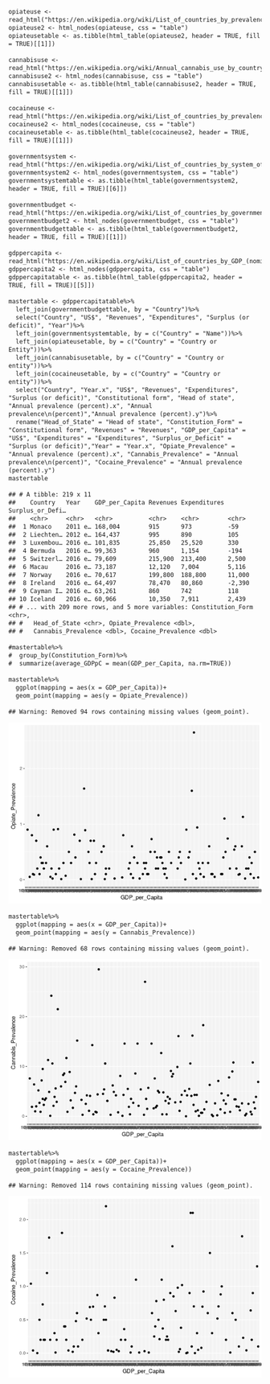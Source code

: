    opiateuse <- read_html("https://en.wikipedia.org/wiki/List_of_countries_by_prevalence_of_opiates_use")
    opiateuse2 <- html_nodes(opiateuse, css = "table")
    opiateusetable <- as.tibble(html_table(opiateuse2, header = TRUE, fill = TRUE)[[1]])

    cannabisuse <- read_html("https://en.wikipedia.org/wiki/Annual_cannabis_use_by_country")
    cannabisuse2 <- html_nodes(cannabisuse, css = "table")
    cannabisusetable <- as.tibble(html_table(cannabisuse2, header = TRUE, fill = TRUE)[[1]])

    cocaineuse <- read_html("https://en.wikipedia.org/wiki/List_of_countries_by_prevalence_of_cocaine_use")
    cocaineuse2 <- html_nodes(cocaineuse, css = "table")
    cocaineusetable <- as.tibble(html_table(cocaineuse2, header = TRUE, fill = TRUE)[[1]])

    governmentsystem <- read_html("https://en.wikipedia.org/wiki/List_of_countries_by_system_of_government")
    governmentsystem2 <- html_nodes(governmentsystem, css = "table")
    governmentsystemtable <- as.tibble(html_table(governmentsystem2, header = TRUE, fill = TRUE)[[6]])

    governmentbudget <- read_html("https://en.wikipedia.org/wiki/List_of_countries_by_government_budget")
    governmentbudget2 <- html_nodes(governmentbudget, css = "table")
    governmentbudgettable <- as.tibble(html_table(governmentbudget2, header = TRUE, fill = TRUE)[[1]])

    gdppercapita <- read_html("https://en.wikipedia.org/wiki/List_of_countries_by_GDP_(nominal)_per_capita")
    gdppercapita2 <- html_nodes(gdppercapita, css = "table")
    gdppercapitatable <- as.tibble(html_table(gdppercapita2, header = TRUE, fill = TRUE)[[5]])

    mastertable <- gdppercapitatable%>%
      left_join(governmentbudgettable, by = "Country")%>%
      select("Country", "US$", "Revenues", "Expenditures", "Surplus (or deficit)", "Year")%>%
      left_join(governmentsystemtable, by = c("Country" = "Name"))%>%
      left_join(opiateusetable, by = c("Country" = "Country or Entity"))%>%
      left_join(cannabisusetable, by = c("Country" = "Country or entity"))%>%
      left_join(cocaineusetable, by = c("Country" = "Country or entity"))%>%
      select("Country", "Year.x", "US$", "Revenues", "Expenditures", "Surplus (or deficit)", "Constitutional form", "Head of state", "Annual prevalence (percent).x", "Annual prevalence\n(percent)","Annual prevalence (percent).y")%>%
      rename("Head_of_State" = "Head of state", "Constitution_Form" = "Constitutional form", "Revenues" = "Revenues", "GDP_per_Capita" = "US$", "Expenditures" = "Expenditures", "Surplus_or_Deficit" = "Surplus (or deficit)","Year" = "Year.x", "Opiate_Prevalence" = "Annual prevalence (percent).x", "Cannabis_Prevalence" = "Annual prevalence\n(percent)", "Cocaine_Prevalence" = "Annual prevalence (percent).y")
    mastertable

    ## # A tibble: 219 x 11
    ##    Country   Year    GDP_per_Capita Revenues Expenditures Surplus_or_Defi…
    ##    <chr>     <chr>   <chr>          <chr>    <chr>        <chr>           
    ##  1 Monaco    2011 e… 168,004        915      973          -59             
    ##  2 Liechten… 2012 e… 164,437        995      890          105             
    ##  3 Luxembou… 2016 e… 101,835        25,850   25,520       330             
    ##  4 Bermuda   2016 e… 99,363         960      1,154        -194            
    ##  5 Switzerl… 2016 e… 79,609         215,900  213,400      2,500           
    ##  6 Macau     2016 e… 73,187         12,120   7,004        5,116           
    ##  7 Norway    2016 e… 70,617         199,800  188,800      11,000          
    ##  8 Ireland   2016 e… 64,497         78,470   80,860       -2,390          
    ##  9 Cayman I… 2016 e… 63,261         860      742          118             
    ## 10 Iceland   2016 e… 60,966         10,350   7,911        2,439           
    ## # ... with 209 more rows, and 5 more variables: Constitution_Form <chr>,
    ## #   Head_of_State <chr>, Opiate_Prevalence <dbl>,
    ## #   Cannabis_Prevalence <dbl>, Cocaine_Prevalence <dbl>

    #mastertable%>%
    #  group_by(Constitution_Form)%>%
    #  summarize(average_GDPpC = mean(GDP_per_Capita, na.rm=TRUE))

    mastertable%>%
      ggplot(mapping = aes(x = GDP_per_Capita))+
      geom_point(mapping = aes(y = Opiate_Prevalence))

    ## Warning: Removed 94 rows containing missing values (geom_point).

![](index_files/figure-markdown_strict/unnamed-chunk-2-1.png)

    mastertable%>%
      ggplot(mapping = aes(x = GDP_per_Capita))+
      geom_point(mapping = aes(y = Cannabis_Prevalence))

    ## Warning: Removed 68 rows containing missing values (geom_point).

![](index_files/figure-markdown_strict/unnamed-chunk-2-2.png)

    mastertable%>%
      ggplot(mapping = aes(x = GDP_per_Capita))+
      geom_point(mapping = aes(y = Cocaine_Prevalence))

    ## Warning: Removed 114 rows containing missing values (geom_point).

![](index_files/figure-markdown_strict/unnamed-chunk-2-3.png)
